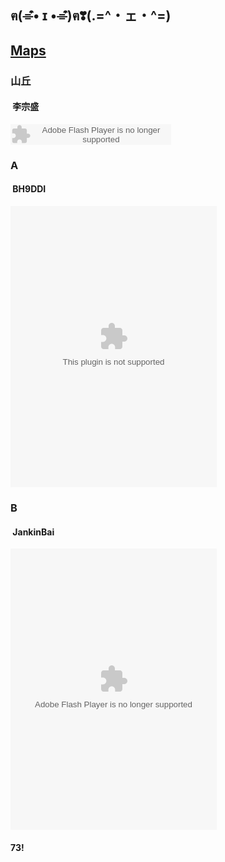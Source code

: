 ## ฅ(⌯͒• ɪ •⌯͒)ฅ❣(.=^・ェ・^=)

## [Maps](http://jankinbai.icoc.in)


### 山丘
####  **李宗盛**

<embed src="http://www.xiami.com/widget/232376656_1772001102/singlePlayer.swf" type="application/x-shockwave-flash" width="257" height="33" wmode="transparent">

### A
####  **BH9DDI**

<embed src="//music.163.com/style/swf/widget.swf?sid=819268134&type=0&auto=1&width=310&height=430" width="330" height="450"  allowNetworking="all">

### B
####  **JankinBai**


<embed src="http://www.xiami.com/widget/232376656_275677117_330_450_e29833_60362a_0/collectPlayer.swf" type="application/x-shockwave-flash" width="330" height="450" wmode="opaque">

#### 73!


